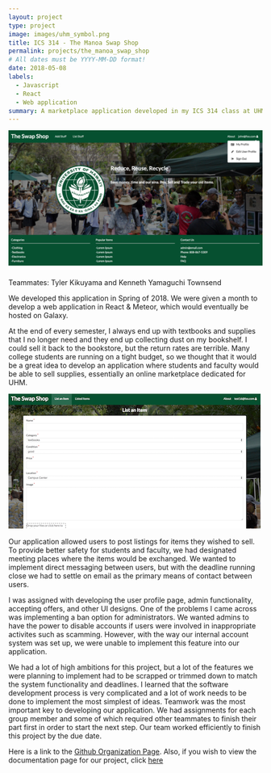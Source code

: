 ```yaml
---
layout: project
type: project
image: images/uhm_symbol.png
title: ICS 314 - The Manoa Swap Shop
permalink: projects/the_manoa_swap_shop
# All dates must be YYYY-MM-DD format!
date: 2018-05-08
labels:
  - Javascript
  - React
  - Web application
summary: A marketplace application developed in my ICS 314 class at UHM.
---
```

<div class="ui huge rounded images">
  <img class="ui image" src="../images/LogInPageMockUp.png">
</div>

Teammates: Tyler Kikuyama and Kenneth Yamaguchi Townsend


We developed this application in Spring of 2018.  We were given a month to develop a web application in React & Meteor, which would eventually be hosted on Galaxy.

At the end of every semester, I always end up with textbooks and supplies that I no longer need and they end up collecting dust on my bookshelf.  I could sell it back to the bookstore, but the return rates are terrible.  Many college students are running on a tight budget, so we thought that it would be a great idea to develop an application where students and faculty would be able to sell supplies, essentially an online marketplace dedicated for UHM.

<div class="ui huge rounded images">
  <img class="ui image" src="../images/ListItem.png">
</div>

Our application allowed users to post listings for items they wished to sell.  To provide better safety for students and faculty, we had designated meeting places where the items would be exchanged.  We wanted to implement direct messaging between users, but with the deadline running close we had to settle on email as the primary means of contact between users.

I was assigned with developing the user profile page, admin functionality, accepting offers, and other UI designs.  One of the problems I came across was implementing a ban option for administrators.  We wanted admins to have the power to disable accounts if users were involved in inappropriate activites such as scamming.  However, with the way our internal account system was set up, we were unable to implement this feature into our application.

We had a lot of high ambitions for this project, but a lot of the features we were planning to implement had to be scrapped or trimmed down to match the system functionality and deadlines.  I learned that the software development process is very complicated and a lot of work needs to be done to implement the most simplest of ideas.  Teamwork was the most important key to developing our application.  We had assignments for each group member and some of which required other teammates to finish their part first in order to start the next step.  Our team worked efficiently to finish this project by the due date.

Here is a link to the [Github Organization Page](https://github.com/manoaswapshop).  Also, if you wish to view the documentation page for our project, click [here](https://manoaswapshop.github.io/)
